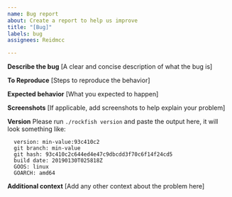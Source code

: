 ```yaml
---
name: Bug report
about: Create a report to help us improve
title: "[Bug]"
labels: bug
assignees: Reidmcc

---
```


**Describe the bug**
[A clear and concise description of what the bug is]

**To Reproduce**
[Steps to reproduce the behavior]

**Expected behavior**
[What you expected to happen]

**Screenshots**
[If applicable, add screenshots to help explain your problem]

**Version**
Please run `./rockfish version` and paste the output here, it will look something like:
````
  version: min-value:93c410c2
  git branch: min-value
  git hash: 93c410c2c644ed4e47c9dbcdd3f70c6f14f24cd5
  build date: 20190130T025818Z
  GOOS: linux
  GOARCH: amd64
````

**Additional context**
[Add any other context about the problem here]
